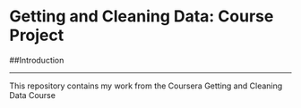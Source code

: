 Getting and Cleaning Data: Course Project
==================================================

##Introduction


****************************

This repository contains my work from the Coursera Getting and Cleaning Data Course

